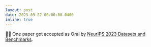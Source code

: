 ```yaml
---
layout: post
date: 2023-09-22 00:00:00-0400
inline: true
---
```


🏃‍♀️ One paper got accepted as Oral by [NeurIPS 2023 Datasets and Benchmarks](https://nips.cc/Conferences/2023/CallForDatasetsBenchmarks).
